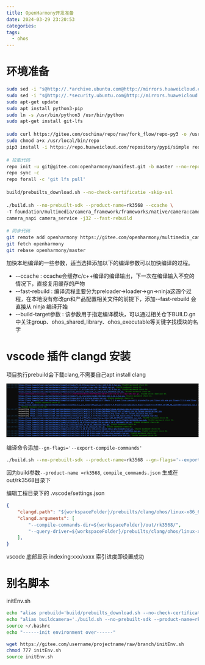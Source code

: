 ```yaml
---
title: OpenHarmony开发准备
date: 2024-03-29 23:20:53
categories: 
tags:
  - ohos
---
```

# 环境准备

```sh
sudo sed -i "s@http://.*archive.ubuntu.com@http://mirrors.huaweicloud.com@g" /etc/apt/sources.list
sudo sed -i "s@http://.*security.ubuntu.com@http://mirrors.huaweicloud.com@g" /etc/apt/sources.list
sudo apt-get update
sudo apt install python3-pip
sudo ln -s /usr/bin/python3 /usr/bin/python
sudo apt-get install git-lfs

sudo curl https://gitee.com/oschina/repo/raw/fork_flow/repo-py3 -o /usr/local/bin/repo
sudo chmod a+x /usr/local/bin/repo
pip3 install -i https://repo.huaweicloud.com/repository/pypi/simple requests

# 拉取代码
repo init -u git@gitee.com:openharmony/manifest.git -b master --no-repo-verify  
repo sync -c  
repo forall -c 'git lfs pull'

build/prebuilts_download.sh --no-check-certificatie -skip-ssl  

./build.sh --no-prebuilt-sdk --product-name=rk3568 --ccache \
-T foundation/multimedia/camera_framework/frameworks/native/camera:camera_framework \
camera_napi camera_service -j32 --fast-rebuild

# 同步代码
git remote add openharmony https://gitee.com/openharmony/multimedia_camera_framework.git
git fetch openharmony
git rebase openharmony/master
```

<!-- more -->
加快本地编译的一些参数，适当选择添加以下的编译参数可以加快编译的过程。

- --ccache : ccache会缓存c/c++编译的编译输出，下一次在编译输入不变的情况下，直接复用缓存的产物
- --fast-rebuild : 编译流程主要分为preloader->loader->gn->ninja这四个过程，在本地没有修改gn和产品配置相关文件的前提下，添加--fast-rebuild 会直接从 ninja 编译开始
- --build-target参数 : 该参数用于指定编译模块，可以通过相关仓下BUILD.gn中关注group、ohos_shared_library、ohos_executable等关键字找模块的名字

# vscode 插件 clangd 安装

项目执行prebuild会下载clang,不需要自己apt install clang

![](https://raw.githubusercontent.com/tanwlanyue/images/master/202404150129013.png)

编译命令添加`--gn-flags='--export-compile-commands'`

```sh
./build.sh --no-prebuilt-sdk --product-name=rk3568 --gn-flags='--export-compile-commands'
```

因为build参数`--product-name =rk3568`, `compile_commands.json` 生成在out/rk3568目录下

编辑工程目录下的 .vscode/settings.json

```json
{
    "clangd.path": "${workspaceFolder}/prebuilts/clang/ohos/linux-x86_64/llvm/bin/clangd",
    "clangd.arguments": [
        "--compile-commands-dir=${workspaceFolder}/out/rk3568/",
        "--query-driver=${workspaceFolder}/prebuilts/clang/ohos/linux-x86_64/llvm/bin/clang++",
    ],
}
```

vscode 底部显示 indexing:xxx/xxxx 索引进度即设置成功

# 别名脚本
initEnv.sh
```sh
echo "alias prebuild='build/prebuilts_download.sh --no-check-certificatie -skip-ssl'" >> ~/.bashrc
echo "alias buildcamera='./build.sh --no-prebuilt-sdk --product-name=rk3568 --ccache -T foundation/multimedia/camera_framework/frameworks/native/camera:camera_framework camera_napi camera_service -j32 --fast-rebuild'" >> ~/.bashrc
source ~/.bashrc
echo "------init environment over------"
```

```sh
wget https://gitee.com/username/projectname/raw/branch/initEnv.sh
chmod 777 initEnv.sh
source initEnv.sh
```